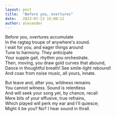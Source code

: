 ```yaml
---
layout: post
title:  "Before you, overtures"
date:   2023-07-23 15:00:12
author: alexander
---
```


Before you, overtures accumulate  
In the ragtag troupe of anywhere's sound.  
I wait for you, and eager things around  
Tune to harmony. They anticipate  
Your supple gait, rhythm you orchestrate.  
Then, moving, you draw gold curves that abound,  
Dance in thoughtful breath! See smile-light rebound!  
And coax from noise music, all yours, innate.  

But leave and, after you, wildness remains  
You cannot witness. Sound is relentless  
And will seek your song yet, by chance, recall  
Mere bits of your effusive, true refrains,  
Which played will perk my ear and I'll quiesce;  
Might it be you? No? I hear sound in thrall.  
